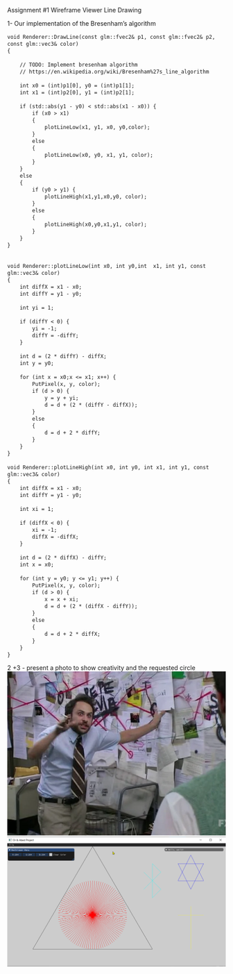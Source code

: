Assignment #1 Wireframe Viewer Line Drawing

1- Our implementation of the Bresenham’s algorithm

```
void Renderer::DrawLine(const glm::fvec2& p1, const glm::fvec2& p2, const glm::vec3& color)
{

	// TODO: Implement bresenham algorithm
	// https://en.wikipedia.org/wiki/Bresenham%27s_line_algorithm

	int x0 = (int)p1[0], y0 = (int)p1[1];
	int x1 = (int)p2[0], y1 = (int)p2[1];

	if (std::abs(y1 - y0) < std::abs(x1 - x0)) {
		if (x0 > x1)
		{
			plotLineLow(x1, y1, x0, y0,color);
		}
		else
		{
			plotLineLow(x0, y0, x1, y1, color);
		}
	}
	else
	{
		if (y0 > y1) {
			plotLineHigh(x1,y1,x0,y0, color);
		}
		else
		{
			plotLineHigh(x0,y0,x1,y1, color);
		}
	}
}


void Renderer::plotLineLow(int x0, int y0,int  x1, int y1, const glm::vec3& color)
{
	int diffX = x1 - x0;
	int diffY = y1 - y0;

	int yi = 1;

	if (diffY < 0) {
		yi = -1;
		diffY = -diffY;
	}

	int d = (2 * diffY) - diffX;
	int y = y0;

	for (int x = x0;x <= x1; x++) {
		PutPixel(x, y, color);
		if (d > 0) {
			y = y + yi;
			d = d + (2 * (diffY - diffX));
		}
		else
		{
			d = d + 2 * diffY;
		}
	}
}

void Renderer::plotLineHigh(int x0, int y0, int x1, int y1, const glm::vec3& color)
{
	int diffX = x1 - x0;
	int diffY = y1 - y0;

	int xi = 1;

	if (diffX < 0) {
		xi = -1;
		diffX = -diffX;
	}

	int d = (2 * diffX) - diffY;
	int x = x0;

	for (int y = y0; y <= y1; y++) {
		PutPixel(x, y, color);
		if (d > 0) {
			x = x + xi;
			d = d + (2 * (diffX - diffY));
		}
		else
		{
			d = d + 2 * diffX;
		}
	}
}
```


2 +3 - present a photo to show creativity and the requested circle 
![image info](./pictures/conspiracy101.png)
![image info](./pictures/Final.png)


